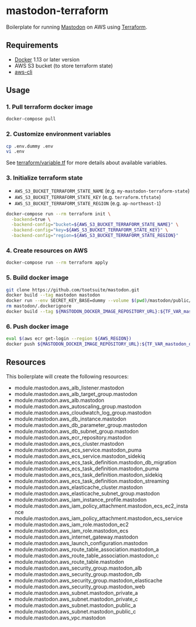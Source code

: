 # mastodon-terraform

Boilerplate for running [Mastodon](https://github.com/tootsuite/mastodon) on AWS using [Terraform](https://github.com/hashicorp/terraform).

## Requirements

- [Docker](https://www.docker.com/) 1.13 or later version
- AWS S3 bucket (to store terraform state)
- [aws-cli](https://github.com/aws/aws-cli)

## Usage

### 1. Pull terraform docker image

```bash
docker-compose pull
```

### 2. Customize environment variables

```bash
cp .env.dummy .env
vi .env
```

See [terraform/variable.tf](/terraform/variable.tf) for more details about available variables.

### 3. Initialize terraform state

- `AWS_S3_BUCKET_TERRAFORM_STATE_NAME` (e.g. `my-mastodon-terraform-state`)
- `AWS_S3_BUCKET_TERRAFORM_STATE_KEY` (e.g. `terraform.tfstate`)
- `AWS_S3_BUCKET_TERRAFORM_STATE_REGION` (e.g. `ap-northeast-1`)

```bash
docker-compose run --rm terraform init \
  -backend=true \
  -backend-config="bucket=${AWS_S3_BUCKET_TERRAFORM_STATE_NAME}" \
  -backend-config="key=${AWS_S3_BUCKET_TERRAFORM_STATE_KEY}" \
  -backend-config="region=${AWS_S3_BUCKET_TERRAFORM_STATE_REGION}"
```

### 4. Create resources on AWS

```bash
docker-compose run --rm terraform apply
```

### 5. Build docker image

```bash
git clone https://github.com/tootsuite/mastodon.git
docker build --tag mastodon mastodon
docker run --env SECRET_KEY_BASE=dummy --volume $(pwd)/mastodon/public/assets:/mastodon/public/assets mastodon bundle exec rake assets:precompile
rm mastodon/.dockerignore
docker build --tag ${MASTODON_DOCKER_IMAGE_REPOSITORY_URL}:${TF_VAR_mastodon_docker_image_tag} mastodon
```

### 6. Push docker image

```bash
eval $(aws ecr get-login --region ${AWS_REGION})
docker push ${MASTODON_DOCKER_IMAGE_REPOSITORY_URL}:${TF_VAR_mastodon_docker_image_tag}
```

## Resources

This boilerplate will create the following resources:

- module.mastodon.aws_alb_listener.mastodon
- module.mastodon.aws_alb_target_group.mastodon
- module.mastodon.aws_alb.mastodon
- module.mastodon.aws_autoscaling_group.mastodon
- module.mastodon.aws_cloudwatch_log_group.mastodon
- module.mastodon.aws_db_instance.mastodon
- module.mastodon.aws_db_parameter_group.mastodon
- module.mastodon.aws_db_subnet_group.mastodon
- module.mastodon.aws_ecr_repository.mastodon
- module.mastodon.aws_ecs_cluster.mastodon
- module.mastodon.aws_ecs_service.mastodon_puma
- module.mastodon.aws_ecs_service.mastodon_sidekiq
- module.mastodon.aws_ecs_task_definition.mastodon_db_migration
- module.mastodon.aws_ecs_task_definition.mastodon_puma
- module.mastodon.aws_ecs_task_definition.mastodon_sidekiq
- module.mastodon.aws_ecs_task_definition.mastodon_streaming
- module.mastodon.aws_elasticache_cluster.mastodon
- module.mastodon.aws_elasticache_subnet_group.mastodon
- module.mastodon.aws_iam_instance_profile.mastodon
- module.mastodon.aws_iam_policy_attachment.mastodon_ecs_ec2_instance
- module.mastodon.aws_iam_policy_attachment.mastodon_ecs_service
- module.mastodon.aws_iam_role.mastodon_ec2
- module.mastodon.aws_iam_role.mastodon_ecs
- module.mastodon.aws_internet_gateway.mastodon
- module.mastodon.aws_launch_configuration.mastodon
- module.mastodon.aws_route_table_association.mastodon_a
- module.mastodon.aws_route_table_association.mastodon_c
- module.mastodon.aws_route_table.mastodon
- module.mastodon.aws_security_group.mastodon_alb
- module.mastodon.aws_security_group.mastodon_db
- module.mastodon.aws_security_group.mastodon_elasticache
- module.mastodon.aws_security_group.mastodon_web
- module.mastodon.aws_subnet.mastodon_private_a
- module.mastodon.aws_subnet.mastodon_private_c
- module.mastodon.aws_subnet.mastodon_public_a
- module.mastodon.aws_subnet.mastodon_public_c
- module.mastodon.aws_vpc.mastodon
